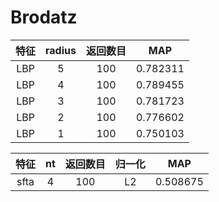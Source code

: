 # Brodatz
| 特征 | radius | 返回数目 | MAP |
|:-----:|:-------:|:-----:|:-----:|
| LBP | 5 | 100 |  0.782311 |
| LBP | 4 | 100 |  0.789455 |
| LBP | 3 | 100 |  0.781723 |
| LBP | 2 | 100 |  0.776602 |
| LBP | 1 | 100 |  0.750103 |

| 特征 | nt | 返回数目 | 归一化 | MAP |
|:-----:|:-------:|:-----:|:-----:|:-----:|
| sfta | 4 | 100 |  L2 | 0.508675 |

